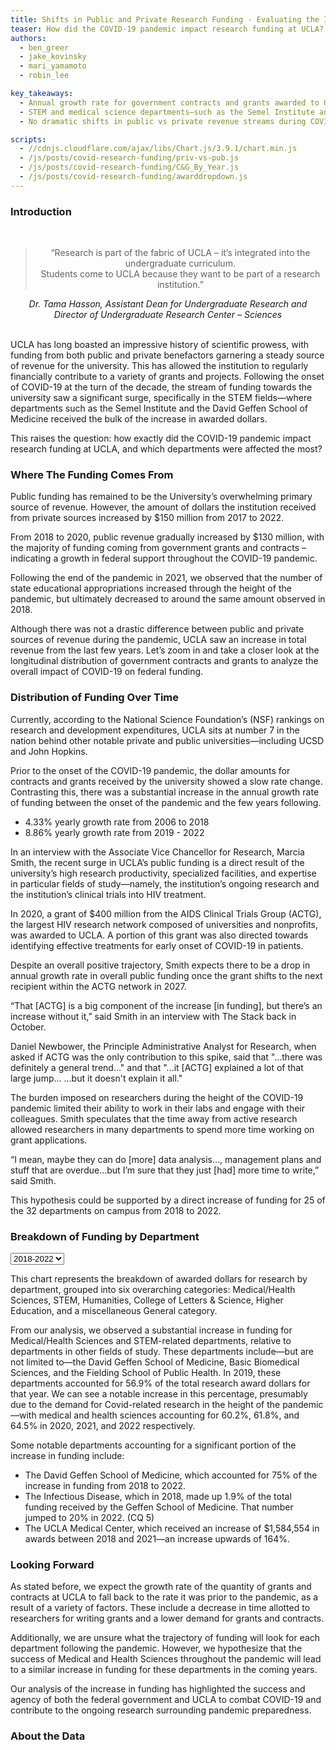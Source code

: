 ```yaml
---
title: Shifts in Public and Private Research Funding - Evaluating the Impact of COVID-19 on UCLA’s Research Activity
teaser: How did the COVID-19 pandemic impact research funding at UCLA? Which departments and types of research were affected the most?
authors:
  - ben_greer
  - jake_kovinsky
  - mari_yamamoto
  - robin_lee

key_takeaways:
  - Annual growth rate for government contracts and grants awarded to UCLA doubled between 2019 and 2022, compared to the annual growth rate in the 12 years prior (2006 - 2018). 
  - STEM and medical science departments—such as the Semel Institute and the David Geffen School of Medicine—received substantial increases in funding with the onset of COVID-19.
  - No dramatic shifts in public vs private revenue streams during COVID-19

scripts:
  - //cdnjs.cloudflare.com/ajax/libs/Chart.js/3.9.1/chart.min.js
  - /js/posts/covid-research-funding/priv-vs-pub.js
  - /js/posts/covid-research-funding/C&G_By_Year.js
  - /js/posts/covid-research-funding/awarddropdown.js
---
```


### Introduction
<br>
<div align="center"><blockquote>“Research is part of the fabric of UCLA – it’s integrated into the undergraduate curriculum.<br>Students come to UCLA because they want to be part of a research institution.”</blockquote>
<em>Dr. Tama Hasson, Assistant Dean for Undergraduate Research and<br>Director of Undergraduate Research Center – Sciences</em></div><br>

UCLA has long boasted an impressive history of scientific prowess, with funding from both public and private benefactors garnering a steady source of revenue for the university. This has allowed the institution to regularly financially contribute to a variety of grants and projects. Following the onset of COVID-19 at the turn of the decade, the stream of funding towards the university saw a significant surge, specifically in the STEM fields—where departments such as the Semel Institute and the David Geffen School of Medicine received the bulk of the increase in awarded dollars.

This raises the question: how exactly did the COVID-19 pandemic impact research funding at UCLA, and which departments were affected the most?

### Where The Funding Comes From 

<div class="bar1-chart"><canvas id = "privvspubbar" width="80%" height="500%"></canvas></div>


Public funding has remained to be the University’s overwhelming primary source of revenue. However, the amount of dollars the institution received from private sources increased by $150 million from 2017 to 2022. 

From 2018 to 2020, public revenue gradually increased by $130 million, with the majority of funding coming from government grants and contracts – indicating a growth in federal support throughout the COVID-19 pandemic. 

Following the end of the pandemic in 2021, we observed that the number of state educational appropriations increased through the height of the pandemic, but ultimately decreased to around the same amount observed in 2018.

Although there was not a drastic difference between public and private sources of revenue during the pandemic, UCLA saw an increase in total revenue from the last few years. Let’s zoom in and take a closer look at the longitudinal distribution of government contracts and grants to analyze the overall impact of COVID-19 on federal funding.


### Distribution of Funding Over Time

Currently, according to the National Science Foundation’s (NSF) rankings on research and development expenditures, UCLA sits at number 7 in the nation behind other notable private and public universities—including UCSD and John Hopkins.

<div class="bar2-chart"><canvas id="CG_Chart" width="80%" height="500%"></canvas></div>

Prior to the onset of the COVID-19 pandemic, the dollar amounts for contracts and grants received by the university showed a slow rate change. Contrasting this, there was a substantial increase in the annual growth rate of funding between the onset of the pandemic and the few years following. 

  - 4.33% yearly growth rate from 2006 to 2018
  - 8.86% yearly growth rate from 2019 - 2022 

In an interview with the Associate Vice Chancellor for Research, Marcia Smith, the recent surge in UCLA’s public funding is a direct result of the university’s high research productivity, specialized facilities, and expertise in particular fields of study—namely, the institution’s ongoing research and the institution’s clinical trials into HIV treatment. 

In 2020, a grant of $400 million from the AIDS Clinical Trials Group (ACTG), the largest HIV research network composed of universities and nonprofits, was awarded to UCLA. A portion of this grant was also directed towards identifying effective treatments for early onset of COVID-19 in patients.

Despite an overall positive trajectory, Smith expects there to be a drop in annual growth rate in overall public funding once the grant shifts to the next recipient within the ACTG network in 2027.

“That [ACTG] is a big component of the increase [in funding], but there’s an increase without it,” said Smith in an interview with The Stack back in October. 

Daniel Newbower, the Principle Administrative Analyst for Research, when asked if ACTG was the only contribution to this spike, said that "...there was definitely a general trend..." and that "...it [ACTG] explained a lot of that large jump... ...but it doesn't explain it all."

The burden imposed on researchers during the height of the COVID-19 pandemic limited their ability to work in their labs and engage with their colleagues. Smith speculates that the time away from active research allowed researchers in many departments to spend more time working on grant applications.

“I mean, maybe they can do [more] data analysis…, management plans and stuff that are overdue…but I’m sure that they just [had] more time to write,” said Smith. 

This hypothesis could be supported by a direct increase of funding for 25 of the 32 departments on campus from 2018 to 2022.


### Breakdown of Funding by Department 

<div class="pie-chart">
        <canvas id="awardspie" width="80%" height="500%"></canvas>
</div>

<div id="container">
        <div class="selectBox">
            <select id="year">
                <option value="3820830, 648950405, 244387034, 46502493, 170732336, 7358593">2018</option>
                <option value="3904681, 724254983, 287252672, 55173669, 190970123, 10224387">2019</option>
                <option value="23760958, 859479041,294435172,38179978, 201660075,9471598">2020</option>
                <option value="90899399, 993403193, 268782892, 57513401,189863676, 6740140">2021</option>
                <option value="40666616, 1111155189, 291488735, 76986327, 191921262, 10349936">2022</option>
                <option value="163052484, 4337242811, 1386346505, 274355868, 945147472, 44144654" selected>2018-2022</option>
            </select>
        </div>
    </div>
<p class = 'caption'>This chart represents the breakdown of awarded dollars for research by department, grouped into six overarching categories: Medical/Health Sciences, STEM, Humanities, College of Letters & Science, Higher Education, and a miscellaneous General category.</p>

From our analysis, we observed a substantial increase in funding for Medical/Health Sciences and STEM-related departments, relative to departments in other fields of study. These departments include—but are not limited to—the David Geffen School of Medicine, Basic Biomedical Sciences, and the Fielding School of Public Health. In 2019, these departments accounted for 56.9% of the total research award dollars for that year. We can see a notable increase in this percentage, presumably due to the demand for Covid-related research in the height of the pandemic—with medical and health sciences accounting for 60.2%, 61.8%, and 64.5% in 2020, 2021, and 2022 respectively. 

Some notable departments accounting for a significant portion of the increase in funding include: 
  - The David Geffen School of Medicine, which accounted for 75% of the increase in funding from 2018 to 2022. 
  - The Infectious Disease, which in 2018, made up 1.9% of the total funding received by the Geffen School of Medicine. That number jumped to 20% in 2022. (CQ 5)
  - The UCLA Medical Center, which received an increase of $1,584,554 in awards between 2018 and 2021—an increase upwards of 164%. 

### Looking Forward

As stated before, we expect the growth rate of the quantity of grants and contracts at UCLA to fall back to the rate it was prior to the pandemic, as a result of a variety of factors. These include a decrease in time allotted to researchers for writing grants and a lower demand for grants and contracts. 

Additionally, we are unsure what the trajectory of funding will look for each department following the pandemic. However, we hypothesize that the success of Medical and Health Sciences throughout the pandemic will lead to a similar increase in funding for these departments in the coming years. 

Our analysis of the increase in funding has highlighted the success and agency of both the federal government and UCLA to combat COVID-19 and contribute to the ongoing research surrounding pandemic preparedness. 

### About the Data 

